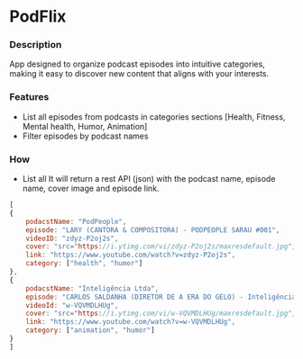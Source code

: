 # PodFlix
### Description
App designed to organize podcast episodes into intuitive categories, making it easy to discover new content that aligns with your interests.

### Features
- List all episodes from podcasts in categories sections
  [Health, Fitness, Mental health, Humor, Animation]
- Filter episodes by podcast names

### How
- List all
It will return a rest API (json) with the podcast name, episode name, cover image and episode link.

```js
[
{
    podacstName: "PodPeople",
    episode: "LARY (CANTORA & COMPOSITORA) - PODPEOPLE SARAU #001",
    videoID: "zdyz-P2oj2s",
    cover: "src="https://i.ytimg.com/vi/zdyz-P2oj2s/maxresdefault.jpg",
    link: "https://www.youtube.com/watch?v=zdyz-P2oj2s",
    category: ["health", "humor"]
},
{
    podacstName: "Inteligência Ltda",
    episode: "CARLOS SALDANHA (DIRETOR DE A ERA DO GELO) - Inteligência Ltda. Podcast #1469",
    videoId: "w-VQVMDLHUg",
    cover: "src="https://i.ytimg.com/vi/w-VQVMDLHUg/maxresdefault.jpg",
    link: "https://www.youtube.com/watch?v=w-VQVMDLHUg",
    category: ["animation", "humor"]
}
]
```